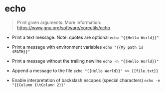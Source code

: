 # echo
> Print given arguments.
> More information: <https://www.gnu.org/software/coreutils/echo>.

- Print a text message. Note: quotes are optional
`echo "{{Hello World}}"`

- Print a message with environment variables
`echo "{{My path is $PATH}}"`

- Print a message without the trailing newline
`echo -n "{{Hello World}}"`

- Append a message to the file
`echo "{{Hello World}}" >> {{file.txt}}`

- Enable interpretation of backslash escapes (special characters)
`echo -e "{{Column 1\tColumn 2}}"`
